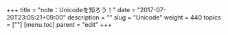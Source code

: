 +++
title = "note：Unicodeを知ろう！"
date = "2017-07-20T23:05:21+09:00"
description = ""
slug = "Unicode"
weight = 440
topics = [""]
[menu.toc]
    parent = "edit"
+++

